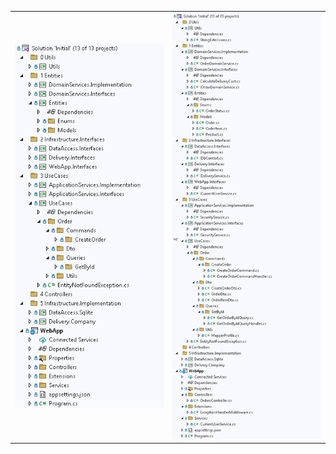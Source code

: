 <table>
<tr>
<td>

<img src="Solution_crop.jpg" alt="Middle solution" style="width:750px">

</td>
<td>

<img src="Solution.jpg" alt="Middle solution" style="width:750px">

</td>
</table>